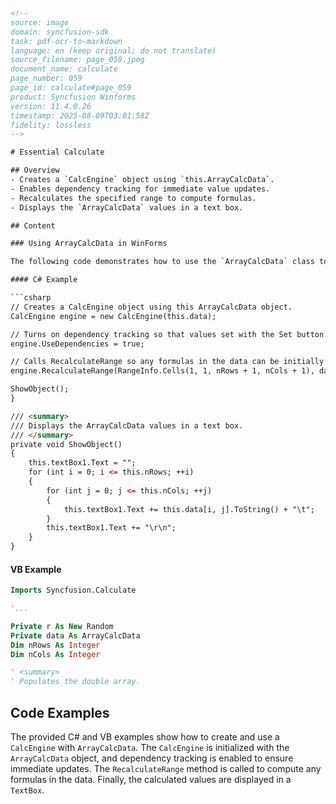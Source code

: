 ```html
<!-- 
source: image
domain: syncfusion-sdk
task: pdf-ocr-to-markdown
language: en (keep original; do not translate)
source_filename: page_059.jpeg
document_name: calculate
page_number: 059
page_id: calculate#page_059
product: Syncfusion Winforms
version: 11.4.0.26
timestamp: 2025-08-09T03:01:58Z
fidelity: lossless
-->

# Essential Calculate

## Overview
- Creates a `CalcEngine` object using `this.ArrayCalcData`.
- Enables dependency tracking for immediate value updates.
- Recalculates the specified range to compute formulas.
- Displays the `ArrayCalcData` values in a text box.

## Content

### Using ArrayCalcData in WinForms

The following code demonstrates how to use the `ArrayCalcData` class to create a `CalcEngine`, enable dependency tracking, and display the calculated values in a `TextBox`.

#### C# Example

```csharp
// Creates a CalcEngine object using this ArrayCalcData object.
CalcEngine engine = new CalcEngine(this.data);

// Turns on dependency tracking so that values set with the Set button take effect immediately.
engine.UseDependencies = true;

// Calls RecalculateRange so any formulas in the data can be initially computed.
engine.RecalculateRange(RangeInfo.Cells(1, 1, nRows + 1, nCols + 1), data);

ShowObject();
}

/// <summary>
/// Displays the ArrayCalcData values in a text box.
/// </summary>
private void ShowObject()
{
    this.textBox1.Text = "";
    for (int i = 0; i <= this.nRows; ++i)
    {
        for (int j = 0; j <= this.nCols; ++j)
        {
            this.textBox1.Text += this.data[i, j].ToString() + "\t";
        }
        this.textBox1.Text += "\r\n";
    }
}
```

#### VB Example

```vb
Imports Syncfusion.Calculate

'...

Private r As New Random
Private data As ArrayCalcData
Dim nRows As Integer
Dim nCols As Integer

' <summary>
' Populates the double array.
```

## Code Examples

The provided C# and VB examples show how to create and use a `CalcEngine` with `ArrayCalcData`. The `CalcEngine` is initialized with the `ArrayCalcData` object, and dependency tracking is enabled to ensure immediate updates. The `RecalculateRange` method is called to compute any formulas in the data. Finally, the calculated values are displayed in a `TextBox`.

<!-- tags: [syncfusion, winforms, arraycalldata, calcengine, dependencytracking] keywords: [arraycalcdata, calcengine, recalculation, dependency tracking, textbox] -->
```